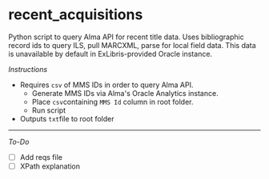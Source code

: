# recent_acquisitions
Python script to query Alma API for recent title data. Uses bibliographic record ids to query ILS, pull MARCXML, parse for local field data. This data is unavailable by default in ExLibris-provided Oracle instance.

*Instructions*
* Requires ```csv``` of MMS IDs in order to query Alma API.
  * Generate MMS IDs via Alma's Oracle Analytics instance.
  * Place ```csv```containing ```MMS Id``` column in root folder.
  * Run script
* Outputs ```txt```file to root folder

---

*To-Do*
* [ ] Add reqs file
* [ ] XPath explanation
